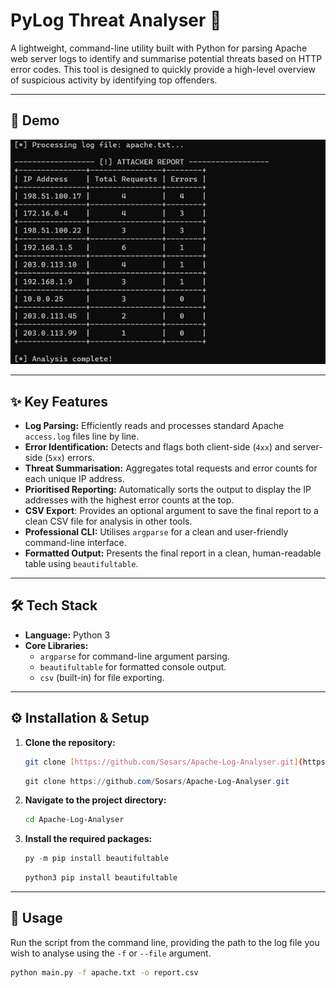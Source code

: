 # PyLog Threat Analyser 🐍

A lightweight, command-line utility built with Python for parsing Apache web server logs to identify and summarise potential threats based on HTTP error codes. This tool is designed to quickly provide a high-level overview of suspicious activity by identifying top offenders.

---

## 📸 Demo

![PyLog Threat Analyser Demo](apache-log-result.png)

---

## ✨ Key Features

* **Log Parsing:** Efficiently reads and processes standard Apache `access.log` files line by line.
* **Error Identification:** Detects and flags both client-side (`4xx`) and server-side (`5xx`) errors.
* **Threat Summarisation:** Aggregates total requests and error counts for each unique IP address.
* **Prioritised Reporting:** Automatically sorts the output to display the IP addresses with the highest error counts at the top.
* **CSV Export**: Provides an optional argument to save the final report to a clean CSV file for analysis in other tools.
* **Professional CLI:** Utilises `argparse` for a clean and user-friendly command-line interface.
* **Formatted Output:** Presents the final report in a clean, human-readable table using `beautifultable`.

---

## 🛠️ Tech Stack

* **Language:** Python 3
* **Core Libraries:**
    * `argparse` for command-line argument parsing.
    * `beautifultable` for formatted console output.
    * `csv` (built-in) for file exporting.

---

## ⚙️ Installation & Setup

1.  **Clone the repository:**
    ```Bash
    git clone [https://github.com/Sosars/Apache-Log-Analyser.git](https://github.com/Sosars/Apache-Log-Analyser.git)
    ```

    ```PowerShell
    git clone https://github.com/Sosars/Apache-Log-Analyser.git
    ```

2.  **Navigate to the project directory:**
    ```bash
    cd Apache-Log-Analyser
    ```

3.  **Install the required packages:**
    ```PowerShell
    py -m pip install beautifultable
    ```

    ```Bash
    python3 pip install beautifultable
    ```

---

## 🚀 Usage

Run the script from the command line, providing the path to the log file you wish to analyse using the `-f` or `--file` argument.

```bash
python main.py -f apache.txt -o report.csv
```
